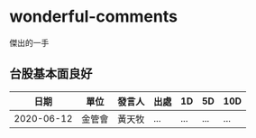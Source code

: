 # wonderful-comments
傑出的一手

## 台股基本面良好

日期 | 單位 | 發言人 | 出處 | 1D | 5D | 10D
---- | ---- | ---- | ---- | ---- | ---- | ----
2020-06-12 | 金管會 | 黃天牧 | ... | ... | ... | ...
